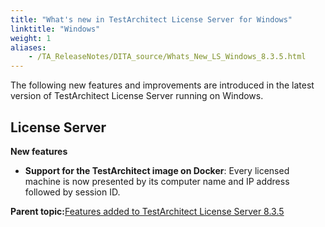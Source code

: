 ```yaml
--- 
title: "What's new in TestArchitect License Server for Windows"
linktitle: "Windows"
weight: 1
aliases: 
    - /TA_ReleaseNotes/DITA_source/Whats_New_LS_Windows_8.3.5.html
---
```


The following new features and improvements are introduced in the latest version of TestArchitect License Server running on Windows.

## License Server

**New features**

-   **Support for the TestArchitect image on Docker**: Every licensed machine is now presented by its computer name and IP address followed by session ID.

**Parent topic:**[Features added to TestArchitect License Server 8.3.5](/TA_ReleaseNotes/DITA_source/Whats_New_LS_8.3.5.html)

